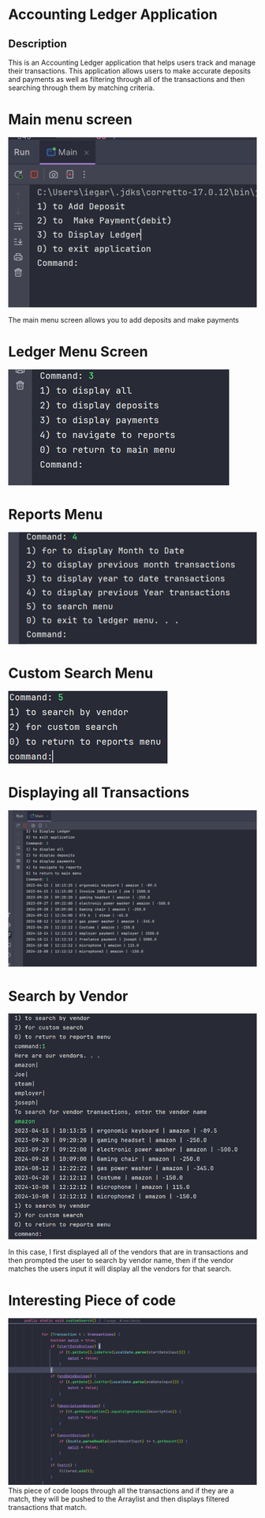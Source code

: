 # Accounting Ledger Application

## Description
This is an Accounting Ledger application that helps users track and manage their 
transactions. This application allows users to make accurate deposits and payments as well as filtering through 
all of the transactions and then searching through them by matching criteria. 


# Main menu screen 
![mainMenu](assets/mainMenu.png)

The main menu screen allows you to add deposits and make payments


# Ledger Menu Screen
![ledgerMenu](assets/ledgerMenu.png)



# Reports Menu
![reportsMenu](assets/reportsMenu.png)

# Custom Search Menu
![customSearch](assets/searchMenu.png)

# Displaying all Transactions
![displayAll](assets/displayAll.png)

# Search by Vendor
![vendorSearch](assets/vendorsSearch.png)

In this case, I first displayed all of the vendors that are in transactions and then prompted the user to search by vendor name, then if the vendor matches the users input it will display all the vendors for that search.

# Interesting Piece of code
![matchesTransactions](assets/matchesTransaction.png)
This piece of code loops through all the transactions and if they are a match, they will be pushed to the Arraylist and then displays filtered transactions that match.






